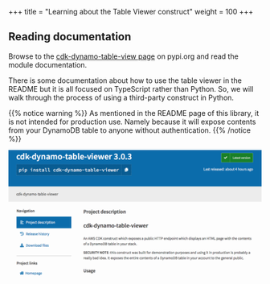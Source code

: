 +++
title = "Learning about the Table Viewer construct"
weight = 100
+++

## Reading documentation

Browse to the [cdk-dynamo-table-view
page](https://pypi.org/project/cdk-dynamo-table-view/) on pypi.org and
read the module documentation.

There is some documentation about how to use the table viewer in the README but it is all focused on TypeScript rather than Python.  So, we will walk through the process of using a third-party construct in Python.

{{% notice warning %}}
As mentioned in the README page of this library, it is not intended for production use. Namely because
it will expose contents from your DynamoDB table to anyone without authentication.
{{% /notice %}}

![](./table-viewer-pypi.png)
